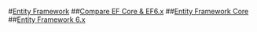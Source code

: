 #[Entity Framework](index.md)
##[Compare EF Core & EF6.x](efcore-and-ef6/toc.md)
##[Entity Framework Core](core/index.md)
##[Entity Framework 6.x](ef6/index.md)


